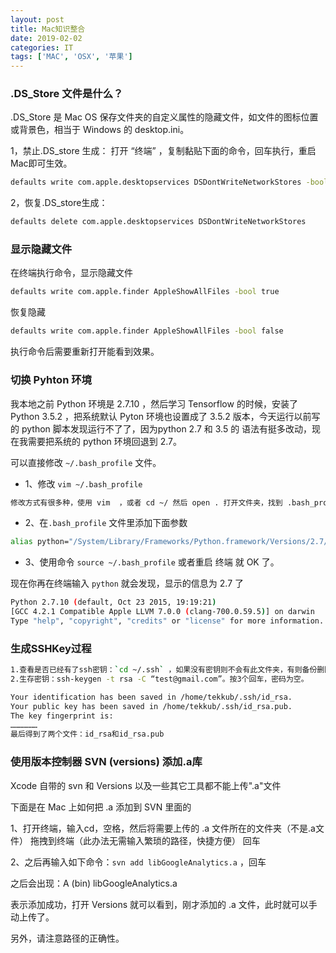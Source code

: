 ```yaml
---
layout: post
title: Mac知识整合
date: 2019-02-02
categories: IT
tags: ['MAC', 'OSX', '苹果']
---
```


### .DS_Store 文件是什么？

.DS_Store 是 Mac OS 保存文件夹的自定义属性的隐藏文件，如文件的图标位置或背景色，相当于 Windows 的 desktop.ini。

1，禁止.DS_store 生成：
打开 “终端” ，复制黏贴下面的命令，回车执行，重启Mac即可生效。

```zsh
defaults write com.apple.desktopservices DSDontWriteNetworkStores -bool TRUE
```

2，恢复.DS_store生成：

```zsh
defaults delete com.apple.desktopservices DSDontWriteNetworkStores
```

### 显示隐藏文件

在终端执行命令，显示隐藏文件

```zsh
defaults write com.apple.finder AppleShowAllFiles -bool true
```

恢复隐藏

```zsh
defaults write com.apple.finder AppleShowAllFiles -bool false
```

执行命令后需要重新打开能看到效果。

### 切换 Pyhton 环境

我本地之前 Python 环境是 2.7.10 ，然后学习 Tensorflow 的时候，安装了 Python 3.5.2 ，把系统默认 Pyton 环境也设置成了 3.5.2 版本，今天运行以前写的 python 脚本发现运行不了了，因为python 2.7 和 3.5 的 语法有挺多改动，现在我需要把系统的 python 环境回退到 2.7。

可以直接修改 `~/.bash_profile` 文件。

* 1、修改 `vim ~/.bash_profile`

```zsh
修改方式有很多种，使用 vim  ，或者 cd ~/ 然后 open . 打开文件夹，找到 .bash_profile 文件，双击打开。
```

* 2、在`.bash_profile` 文件里添加下面参数

```zsh
alias python="/System/Library/Frameworks/Python.framework/Versions/2.7/bin/python2.7"
```

* 3、使用命令 `source ~/.bash_profile` 或者重启 终端 就 OK 了。

现在你再在终端输入 `python` 就会发现，显示的信息为 2.7 了

```bash
Python 2.7.10 (default, Oct 23 2015, 19:19:21)
[GCC 4.2.1 Compatible Apple LLVM 7.0.0 (clang-700.0.59.5)] on darwin
Type "help", "copyright", "credits" or "license" for more information.
```

### 生成SSHKey过程

```zsh
1.查看是否已经有了ssh密钥：`cd ~/.ssh` ，如果没有密钥则不会有此文件夹，有则备份删除。
2.生存密钥：ssh-keygen -t rsa -C “test@gmail.com”。按3个回车，密码为空。

Your identification has been saved in /home/tekkub/.ssh/id_rsa.
Your public key has been saved in /home/tekkub/.ssh/id_rsa.pub.
The key fingerprint is:
………………    
最后得到了两个文件：id_rsa和id_rsa.pub
```

### 使用版本控制器 SVN (versions) 添加.a库

Xcode 自带的 svn 和 Versions 以及一些其它工具都不能上传".a"文件

下面是在 Mac 上如何把 .a 添加到 SVN 里面的

1、打开终端，输入cd，空格，然后将需要上传的 .a 文件所在的文件夹（不是.a文件） 拖拽到终端（此办法无需输入繁琐的路径，快捷方便） 回车

2、之后再输入如下命令：`svn add libGoogleAnalytics.a` ，回车

之后会出现：A (bin) libGoogleAnalytics.a

表示添加成功，打开 Versions 就可以看到，刚才添加的 .a 文件，此时就可以手动上传了。

另外，请注意路径的正确性。
